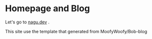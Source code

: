 # Homepage and Blog

Let's go to [nagu.dev]() .

This site use the template that generated from MoofyWoofy/Bob-blog